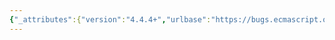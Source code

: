 ```yaml
---
{"_attributes":{"version":"4.4.4+","urlbase":"https://bugs.ecmascript.org/","maintainer":"dherman@mozilla.com"},"bug":{"bug_id":3040,"creation_ts":"2014-07-23 04:30:00 -0700","short_desc":"20.1.3.5 Number.prototype.toPrecision: Typo \"fromed\" -> \"formed\"","delta_ts":"2014-08-25 08:29:28 -0700","product":"Draft for 6th Edition","component":"editorial issue","version":"Rev 26: July 18, 2014 Draft","rep_platform":"All","op_sys":"All","bug_status":"RESOLVED","resolution":"FIXED","priority":"Normal","bug_severity":"enhancement","everconfirmed":true,"reporter":{"uid":"jorendorff","name":"Jason Orendorff"},"assigned_to":{"uid":"allen","name":"Allen Wirfs-Brock"},"long_desc":[{"commentid":9487,"comment_count":0,"who":{"uid":"jorendorff","name":"Jason Orendorff"},"bug_when":"2014-07-23 04:30:18 -0700"},{"commentid":9522,"comment_count":1,"who":{"uid":"allen","name":"Allen Wirfs-Brock"},"bug_when":"2014-07-24 09:44:36 -0700","thetext":"fixed in rev27 editor's draft"},{"commentid":9944,"comment_count":2,"who":{"uid":"allen","name":"Allen Wirfs-Brock"},"bug_when":"2014-08-25 08:29:28 -0700","thetext":"fixed in rev27 draft"}]}}
---
```

